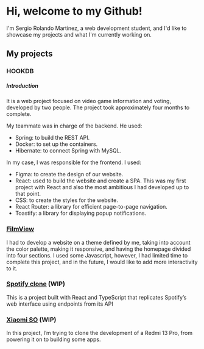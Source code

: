 # Hi, welcome to my Github!

I'm Sergio Rolando Martinez, a web development student, and I'd like to showcase my projects and what I'm currently working on.

## My projects

### HOOKDB
##### Introduction
It is a web project focused on video game information and voting, developed by two people. The project took approximately four months to complete.

My teammate was in charge of the backend. He used:
- Spring: to build the REST API.
- Docker: to set up the containers.
- Hibernate: to connect Spring with MySQL.

In my case, I was responsible for the frontend. I used:
- Figma: to create the design of our website.
- React: used to build the website and create a SPA. This was my first project with React and also the most ambitious I had developed up to that point.
- CSS: to create the styles for the website.
- React Router: a library for efficient page-to-page navigation.
- Toastify: a library for displaying popup notifications.

### [FilmView](https://dsertor.github.io/FilmView/index.html) 
I had to develop a website on a theme defined by me, taking into account the color palette, making it responsive, and having the homepage divided into four sections. I used some Javascript, however, I had limited time to complete this project, and in the future, I would like to add more interactivity to it.

### [Spotify clone](https://github.com/Dsertor/Spotify-clone) (WIP)
This is a project built with React and TypeScript that replicates Spotify’s web interface using endpoints from its API

### [Xiaomi SO]() (WIP)
In this project, I’m trying to clone the development of a Redmi 13 Pro, from powering it on to building some apps.
